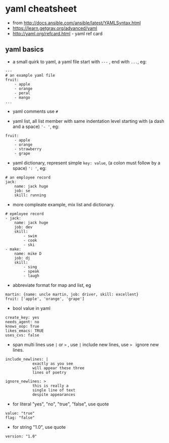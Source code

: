 # yaml cheatsheet

* from http://docs.ansible.com/ansible/latest/YAMLSyntax.html
* https://learn.getgrav.org/advanced/yaml
* http://yaml.org/refcard.html - yaml ref card

## yaml basics
* a small quirk to yaml, a yaml file start with `---` , end with `...`, eg:
```
---
# an example yaml file
fruit:
    - apple
    - orange
    - peral
    - mango
...
```

* yaml comments use `#`

* yaml list, all list member with same indentation level starting with (a dash and a space) `'- '`, eg:

```
fruit:
    - apple
    - orange
    - strawberry
    - grape
```

* yaml dictionary, represent simple `key: value`, (a colon must follow by a space) `': '`, eg:
```
# an employee record
jack:
    name: jack huge
    job: se
    skill: running
```

* more compleate example, mix list and dictionary.
```
# epmloyee record
- jack:
    name: jack huge
    job: dev
    skill:
        - swim
        - cook
        - ski
- make:
    name: mike D
    job: dj
    skill:
        - sing
        - speak
        - laugh
```

* abbreviate format for map and list, eg
```
martin: {name: uncle martin, job: driver, skill: excellent}
fruit: ['apple', 'orange', 'grape']
```

* bool value in yaml
```
create_key: yes
needs_agent: no
knows_oop: True
likes_emacs: TRUE
uses_cvs: false
```

* span multi lines use `|` or `>` , use `|` include new lines, use `> ` ignore new lines.

```
include_newlines: |
            exactly as you see
            will appear these three
            lines of poetry

ignore_newlines: >
            this is really a
            single line of text
            despite appearances
```

* for literal "yes", "no", "true", "false", use quote

```
value: "true"
flag: "false"
```

* for string "1.0", use quote
```
version: "1.0"
```
